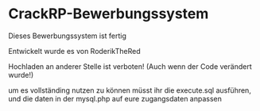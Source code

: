 # CrackRP-Bewerbungssystem

Dieses Bewerbungssystem ist fertig

Entwickelt wurde es von RoderikTheRed

Hochladen an anderer Stelle ist verboten! (Auch wenn der Code verändert wurde!)

um es vollständing nutzen zu können müsst ihr die execute.sql ausführen, und die daten in der mysql.php auf eure zugangsdaten anpassen
